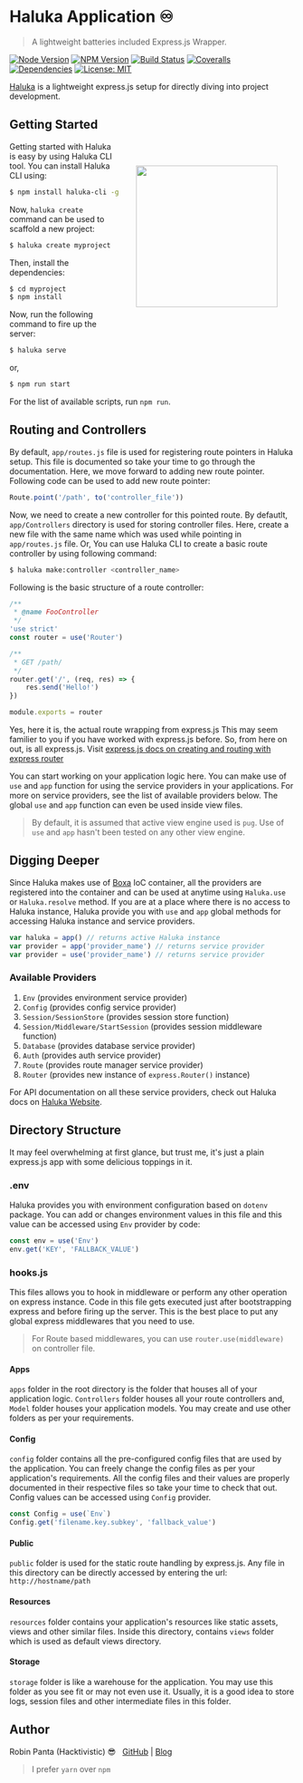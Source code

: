 # Haluka Application ♾️
> A lightweight batteries included Express.js Wrapper.

[![Node Version][node-image]][npm-url]
[![NPM Version][npm-image]][npm-url]
[![Build Status][travis-image]][travis-url]
[![Coveralls][coveralls-image]][coveralls-url]
[![Dependencies][dependencies]][david-dm]
[![License: MIT][license-image]][license-link]

[Haluka](https://haluka.robinpanta.com/) is a lightweight express.js setup for directly diving into project development.

<img src="https://i.imgur.com/oUzUUsC.png" width="250px" align="right" hspace="30px" vspace="100px">

## Getting Started

Getting started with Haluka is easy by using Haluka CLI tool. You can install Haluka CLI using:
```bash
$ npm install haluka-cli -g
```
Now, `haluka create` command can be used to scaffold a new project:
```bash
$ haluka create myproject
```
Then, install the dependencies:
```bash
$ cd myproject
$ npm install
```
Now, run the following command to fire up the server:
```bash
$ haluka serve
```
or,
```bash
$ npm run start
```

For the list of available scripts, run `npm run`.

## Routing and Controllers
By default, `app/routes.js` file is used for registering route pointers in Haluka setup. This file is documented so take your time to go through the documentation. Here, we move forward to adding new route pointer.
Following code can be used to add new route pointer:
```js
Route.point('/path', to('controller_file'))
```
Now, we need to create a new controller for this pointed route. By defautlt, `app/Controllers` directory is used for storing controller files.
Here, create a new file with the same name which was used while pointing in `app/routes.js` file.
Or,
You can use Haluka CLI to create a basic route controller by using following command:

```bash
$ haluka make:controller <controller_name>
```
Following is the basic structure of a route controller:
```js
/**
 * @name FooController
 */
'use strict'
const router = use('Router')

/**
 * GET /path/
 */
router.get('/', (req, res) => {
	res.send('Hello!')
})

module.exports = router
```
Yes, here it is, the actual route wrapping from express.js This may seem familier to you if you have worked with express.js before. So, from here on out, is all express.js. Visit [express.js docs on creating and routing with express router](https://expressjs.com/en/guide/routing.html)

You can start working on your application logic here. You can make use of `use` and `app` function for using the service providers in your applications. For more on service providers, see the list of available providers below. The global `use` and `app` function can even be used inside view files.
>   By default, it is assumed that active view engine used is `pug`. Use of `use` and `app` hasn't been tested on any other view engine.
## Digging Deeper

Since Haluka makes use of [Boxa](https://npmjs.com/package/boxa) IoC container, all the providers are registered into the container and can be used at anytime using `Haluka.use` or `Haluka.resolve` method.
If you are at a place where there is no access to Haluka instance, Haluka provide you with `use` and `app` global methods for accessing Haluka instance and service providers.
```js
var haluka = app() // returns active Haluka instance
var provider = app('provider_name') // returns service provider
var provider = use('provider_name') // returns service provider
```

### Available Providers
1. `Env` (provides environment service provider)
2. `Config` (provides config service provider)
3. `Session/SessionStore`  (provides session store function)
4. `Session/Middleware/StartSession` (provides session middleware function)
5. `Database` (provides database service provider)
6. `Auth` (provides auth service provider)
7. `Route` (provides route manager service provider)
8. `Router` (provides new instance of `express.Router()` instance)

For API documentation on all these service providers, check out Haluka docs on [Haluka Website](https://haluka.robinpanta.com/api/providers).

## Directory Structure
It may feel overwhelming at first glance, but trust me, it's just a plain express.js app with some delicious toppings in it.
### .env
Haluka provides you with environment configuration based on `dotenv` package. You can add or changes environment values in this file and this value can be accessed using `Env` provider by code:
```js
const env = use('Env')
env.get('KEY', 'FALLBACK_VALUE')
```

### hooks.js
This files allows you to hook in middleware or perform any other operation on express instance. Code in this file gets executed just after bootstrapping express and before firing up the server. This is the best place to put any global express middlewares that you need to use.
>   For Route based middlewares, you can use `router.use(middleware)` on controller file.
#### Apps
`apps` folder in the root directory is the folder that houses all of your application logic. `Controllers` folder houses all your route controllers and, `Model` folder houses your application models. You may create and use other folders as per your requirements.

#### Config
`config` folder contains all the pre-configured config files that are used by the application. You can freely change the config files as per your application's requirements. All the config files and their values are properly documented in their respective files so take your time to check that out.
Config values can be accessed using `Config` provider.
```js
const Config = use(`Env`)
Config.get('filename.key.subkey', 'fallback_value')
```

#### Public
`public` folder is used for the static route handling by express.js. Any file in this directory can be directly accessed by entering the url: `http://hostname/path`

#### Resources
`resources` folder contains your application's resources like static assets, views and other similar files. Inside this directory, contains `views` folder which is used as default views directory.

#### Storage
`storage` folder is like a warehouse for the application. You may use this folder as you see fit or may not even use it. Usually, it is a good idea to store logs, session files and other intermediate files in this folder.

## Author

Robin Panta (Hacktivistic) 😎  &nbsp; [GitHub](https://github.com/hacktivistic) | [Blog](https://robinpanta.com)
> I prefer `yarn` over `npm`

[node-image]: https://img.shields.io/node/v/haluka.svg?style=flat-square
[npm-image]: https://img.shields.io/npm/v/haluka.svg?style=flat-square
[npm-url]: https://npmjs.org/package/haluka
[travis-image]: https://travis-ci.org/hacktivistic/haluka.svg?branch=master
[travis-url]: https://travis-ci.org/hacktivistic/haluka
[coveralls-image]: https://coveralls.io/repos/github/hacktivistic/haluka/badge.svg?branch=master
[coveralls-url]: https://coveralls.io/github/hacktivistic/haluka?branch=master
[dependencies]: https://david-dm.org/hacktivistic/haluka/status.svg
[dev-dependencies]: https://david-dm.org/hacktivistic/haluka/dev-status.svg
[david-dm]: https://david-dm.org/hacktivistic/haluka
[david-dm-dev]: https://david-dm.org/hacktivistic/haluka?type=dev
[license-image]: https://img.shields.io/badge/License-MIT-blue.svg
[license-link]: https://opensource.org/licenses/MIT
